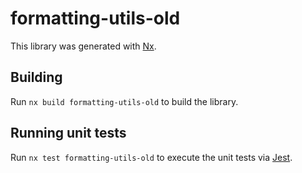 # formatting-utils-old

This library was generated with [Nx](https://nx.dev).

## Building

Run `nx build formatting-utils-old` to build the library.

## Running unit tests

Run `nx test formatting-utils-old` to execute the unit tests via [Jest](https://jestjs.io).
